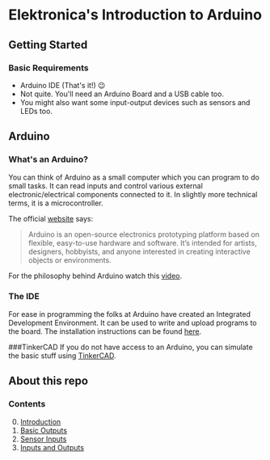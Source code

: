 # Elektronica's Introduction to Arduino

## Getting Started 

### Basic Requirements

* Arduino IDE (That's it!) :wink:  
* Not quite. You'll need an Arduino Board and a USB cable too.
* You might also want some input-output devices such as sensors and LEDs too.

## Arduino

### What's an Arduino?
You can think of Arduino as a small computer which you can program to do small tasks. It can read inputs and control various external electronic/electrical components connected to it. In slightly more technical terms, it is a microcontroller.

The official [website](https://www.arduino.cc) says:
> Arduino is an open-source electronics prototyping platform based on flexible, easy-to-use hardware and software. It’s intended for artists, designers, hobbyists, and anyone interested in creating interactive objects or environments.

For the philosophy behind Arduino watch this [video](https://www.ted.com/talks/massimo_banzi_how_arduino_is_open_sourcing_imagination).

### The IDE
For ease in programming the folks at Arduino have created an Integrated Development Environment. It can be used to write and upload programs to the board. The installation instructions can be found [here](0.Introduction/0.2-IDE.md).

###TinkerCAD
If you do not have access to an Arduino, you can simulate the basic stuff using [TinkerCAD](https://www.tinkercad.com).

## About this repo
### Contents
0. [Introduction](0.Introduction/0.1-Introduction.md)
1. [Basic Outputs](1.BasicOutputs/1-BasicOutputs.md)
2. [Sensor Inputs](2.SensorInputs/2-SensorInputs.md)
3. [Inputs and Outputs](3.InputOutput/3-InputOutput.md)





